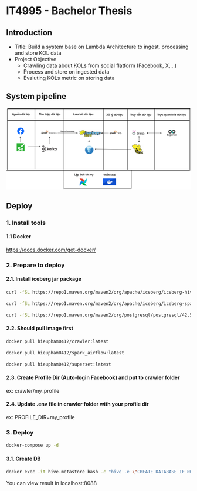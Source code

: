 # IT4995 - Bachelor Thesis

## Introduction

- Title: Build a system base on Lambda Architecture to ingest, processing and store KOL data
- Project Objective
  - Crawling data about KOLs from social flatform (Facebook, X,...)
  - Process and store on ingested data
  - Evaluting KOLs metric on storing data

## System pipeline

![Luồng xử lí dữ liệu](https://github.com/iammhiru/Evaluating-KOLs-Quality/blob/master/picture/LambdaArchitecture.drawio.png)

## Deploy

### 1. Install tools

#### 1.1  Docker  

<https://docs.docker.com/get-docker/>

### 2. Prepare to deploy

#### 2.1. Install iceberg jar package

```sh
curl -fSL https://repo1.maven.org/maven2/org/apache/iceberg/iceberg-hive-runtime/1.7.2/iceberg-hive-runtime-1.7.2.jar -O
```

```sh
curl -fSL https://repo1.maven.org/maven2/org/apache/iceberg/iceberg-spark-runtime-3.3_2.12/1.7.2/iceberg-spark-runtime-3.3_2.12-1.7.2.jar -O
```

```sh
curl -fSL https://repo1.maven.org/maven2/org/postgresql/postgresql/42.5.1/postgresql-42.5.1.jar -O
```

#### 2.2. Should pull image first

```sh
docker pull hieupham0412/crawler:latest
```

```sh
docker pull hieupham0412/spark_airflow:latest
```

```sh
docker pull hieupham0412/superset:latest
```

#### 2.3. Create Profile Dir (Auto-login Facebook) anđ put to crawler folder

ex: crawler/my_profile

#### 2.4. Update .env file in crawler folder with your profile dir

ex: PROFILE_DIR=my_profile

### 3. Deploy

```sh
docker-compose up -d
```

#### 3.1. Create DB

```sh
docker exec -it hive-metastore bash -c "hive -e \"CREATE DATABASE IF NOT EXISTS db1 LOCATION 'hdfs://namenode:9000/user/hive/warehouse/db1.db';\""
```

You can view result in localhost:8088